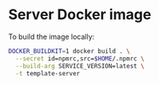 # Server Docker image

To build the image locally:

```sh
DOCKER_BUILDKIT=1 docker build . \
  --secret id=npmrc,src=$HOME/.npmrc \
  --build-arg SERVICE_VERSION=latest \
  -t template-server
```

